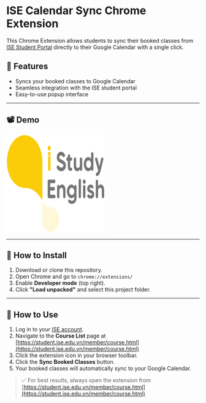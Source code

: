 # ISE Calendar Sync Chrome Extension

This Chrome Extension allows students to sync their booked classes from [ISE Student Portal](https://student.ise.edu.vn/) directly to their Google Calendar with a single click.

## 🎯 Features

- Syncs your booked classes to Google Calendar
- Seamless integration with the ISE student portal
- Easy-to-use popup interface

---

## 📽️ Demo

[![Demo video](/src/icons/logo_ise_256.png) ](https://github.com/user-attachments/assets/e75265c8-2fbb-4e0d-8605-ff3588587f68)



---

## 🧩 How to Install

1. Download or clone this repository.
2. Open Chrome and go to `chrome://extensions/`
3. Enable **Developer mode** (top right).
4. Click **"Load unpacked"** and select this project folder.

---

## 🚀 How to Use

1. Log in to your [ISE account](https://student.ise.edu.vn/member/login.html).
2. Navigate to the **Course List** page at  
   [https://student.ise.edu.vn/member/course.html](https://student.ise.edu.vn/member/course.html)
3. Click the extension icon in your browser toolbar.
4. Click the **Sync Booked Classes** button.
5. Your booked classes will automatically sync to your Google Calendar.

> ✅ For best results, always open the extension from [https://student.ise.edu.vn/member/course.html](https://student.ise.edu.vn/member/course.html)
